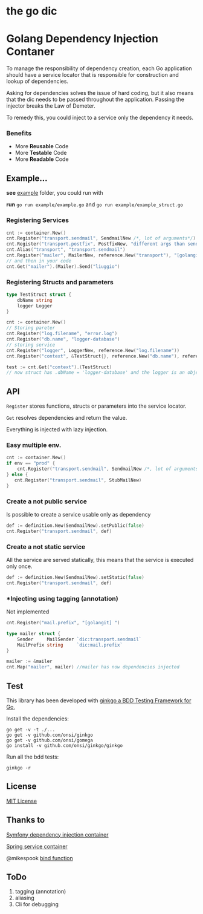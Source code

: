 the go dic
==========

# Golang Dependency Injection Contaner

To manage the responsibility of dependency creation, each Go application should have a service locator that is responsible for construction and lookup of dependencies.

Asking for dependencies solves the issue of hard coding, but it also means that the dic needs to be passed throughout the application. Passing the injector breaks the Law of Demeter. 

To remedy this, you could inject to a service only the dependency it needs.

### Benefits

- More **Reusable** Code
- More **Testable** Code
- More **Readable** Code

## Example...

**see** [example](./example/example.go) folder, you could run with 

**run** `go run example/example.go`
and  `go run example/example_struct.go`

### Registering Services

``` go
cnt := container.New()
cnt.Register("transport.sendmail", SendmailNew /*, lot of arguments*/)
cnt.Register("transport.postfix", PostfixNew, "different args than sendmail")
cnt.Alias("transport", "transport.sendmail")
cnt.Register("mailer", MailerNew, reference.New("transport"), "[golangit] ")
// and then in your code
cnt.Get("mailer").(Mailer).Send("liuggio")
``` 
### Registering Structs and parameters

``` go
type TestStruct struct {
	dbName string
	logger Logger    
}

cnt := container.New()
// Storing pareter
cnt.Register("log.filename", "error.log")
cnt.Register("db.name", "logger-database")
// storing service
cnt.Register("logger", LoggerNew, reference.New("log.filename"))
cnt.Register("context", &TestStruct{}, reference.New("db.name"), reference.New("logger"))

test := cnt.Get("context").(TestStruct)
// now struct has .dbName = 'logger-database' and the logger is an object wht the filename injected
``` 

## API

`Register` stores functions, structs or parameters into the service locator.

`Get` resolves dependencies and return the value.

Everything is injected with lazy injection.

### Easy multiple env.

``` go
cnt := container.New()
if env == "prod" {
	cnt.Register("transport.sendmail", SendmailNew /*, lot of arguments*/)
} else {
   cnt.Register("transport.sendmail", StubMailNew)
}
```

### Create a not public service

Is possible to create a service usable only as dependency

``` go
def := definition.New(SendmailNew).setPublic(false)
cnt.Register("transport.sendmail", def)
```

### Create a not static service

All the service are served statically, this means that the service
is executed only once.

``` go
def := definition.New(SendmailNew).setStatic(false)
cnt.Register("transport.sendmail", def)
```

### *Injecting using tagging (annotation)

Not implemented

``` go
cnt.Register("mail.prefix", "[golangit] ")

type mailer struct {
	Sender     MailSender `dic:transport.sendmail`
	MailPrefix string     `dic:mail.prefix`
}

mailer := &mailer
cnt.Map("mailer", mailer) //mailer has now dependencies injected
```

## Test

This library has been developed with [ginkgo a BDD Testing Framework for Go](http://onsi.github.io/ginkgo),

Install the dependencies:

	go get -v -t ./...
  	go get -v github.com/onsi/ginkgo
  	go get -v github.com/onsi/gomega
  	go install -v github.com/onsi/ginkgo/ginkgo

Run all  the bdd tests:

	ginkgo -r

## License 

[MIT License](LICENSE)

## Thanks to

[Symfony dependency injection container](http://symfony.com/doc/current/components/dependency_injection)

[Spring service container](http://projects.spring.io/spring-framework)

@mikespook [bind function](https://bitbucket.org/mikespook/golib/src/27c65cdf8a772c737c9f4d14c0099bb82ee7fa35/funcmap/funcmap.go?at=default)

## ToDo

1. tagging (annotation)
2. aliasing
3. Cli for debugging